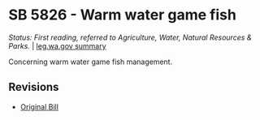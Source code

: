 # SB 5826 - Warm water game fish
*Status: First reading, referred to Agriculture, Water, Natural Resources & Parks.* | [leg.wa.gov summary](https://app.leg.wa.gov/billsummary?BillNumber=5826&Year=2021)

Concerning warm water game fish management.

## Revisions
* [Original Bill](1/)